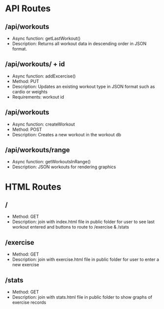 
# API Routes 


## /api/workouts
* Async function: getLastWorkout()
* Description: Returns all workout data in descending order in JSON format.

## /api/workouts/ + id
* Async function: addExcercise()
* Method: PUT
* Description: Updates an existing workout type in JSON format such as cardio or weights
* Requirements: workout id

## /api/workouts
* Async function: createWorkout
* Method: POST
* Description: Creates a new workout in the workout db

## /api/workouts/range
* Async function: getWorkoutsInRange()
* Description: JSON workouts for rendering graphics

# HTML Routes
## /
* Method: GET
* Description: join with index.html file in public folder for user to see last workout entered and buttons to route to /exercise & /stats

## /exercise
* Method: GET
* Description: join with exercise.html file in public folder for user to enter a new exercise

## /stats
* Method: GET
* Description: join with stats.html file in public folder to show graphs of exercise records

